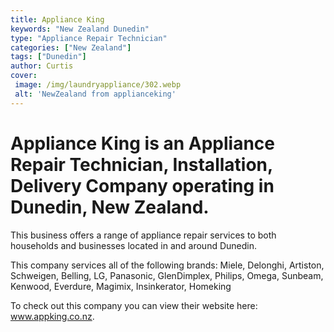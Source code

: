 ```yaml
---
title: Appliance King
keywords: "New Zealand Dunedin"
type: "Appliance Repair Technician"
categories: ["New Zealand"]
tags: ["Dunedin"]
author: Curtis
cover:
 image: /img/laundryappliance/302.webp
 alt: 'NewZealand from applianceking'
---
```


# Appliance King is an Appliance Repair Technician, Installation, Delivery Company operating in Dunedin, New Zealand.

This business offers a range of appliance repair services to both households and businesses located in and around Dunedin.

This company services all of the following brands: Miele, Delonghi, Artiston, Schweigen, Belling, LG, Panasonic, GlenDimplex, Philips, Omega, Sunbeam, Kenwood, Everdure, Magimix, Insinkerator, Homeking

To check out this company you can view their website here: www.appking.co.nz.
